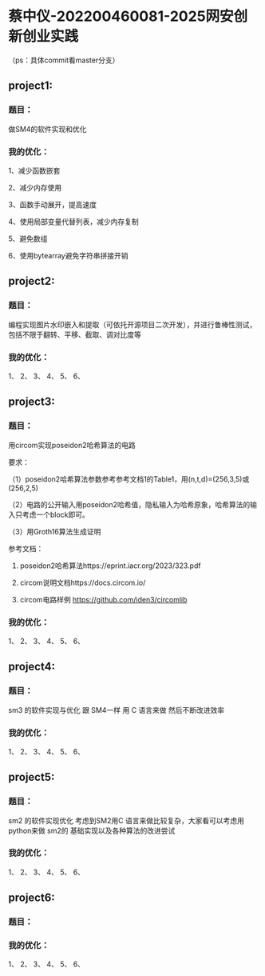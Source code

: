 # 蔡中仪-202200460081-2025网安创新创业实践
（ps：具体commit看master分支）
## project1:
### 题目：
做SM4的软件实现和优化
### 我的优化：

1、减少函数嵌套 

2、减少内存使用

3、函数手动展开，提高速度

4、使用局部变量代替列表，减少内存复制

5、避免数组

6、使用bytearray避免字符串拼接开销

## project2: 
### 题目：
编程实现图片水印嵌入和提取（可依托开源项目二次开发），并进行鲁棒性测试，包括不限于翻转、平移、截取、调对比度等
### 我的优化：
1、
2、
3、
4、
5、
6、

## project3: 
### 题目：
 用circom实现poseidon2哈希算法的电路
 
要求： 

 （1）poseidon2哈希算法参数参考参考文档1的Table1，用(n,t,d)=(256,3,5)或(256,2,5)
 
 （2）电路的公开输入用poseidon2哈希值，隐私输入为哈希原象，哈希算法的输入只考虑一个block即可。
 
 （3）用Groth16算法生成证明

参考文档：

1. poseidon2哈希算法https://eprint.iacr.org/2023/323.pdf
   
2. circom说明文档https://docs.circom.io/

3. circom电路样例 https://github.com/iden3/circomlib

### 我的优化：
1、
2、
3、
4、
5、
6、

## project4: 
### 题目：
sm3 的软件实现与优化 跟 SM4一样 用 C 语言来做 然后不断改进效率
### 我的优化：
1、
2、
3、
4、
5、
6、

## project5: 
### 题目：
sm2 的软件实现优化 考虑到SM2用C 语言来做比较复杂，大家看可以考虑用python来做 sm2的 基础实现以及各种算法的改进尝试
### 我的优化：
1、
2、
3、
4、
5、
6、

## project6: 
### 题目：

### 我的优化：
1、
2、
3、
4、
5、
6、


